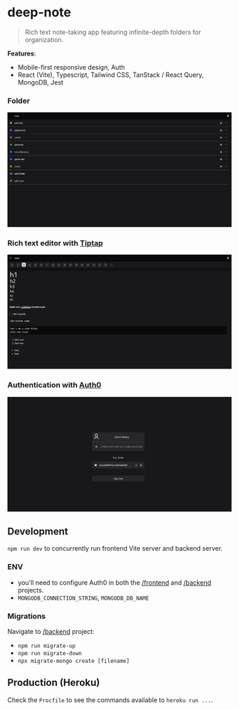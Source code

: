 # deep-note

> Rich text note-taking app featuring infinite-depth folders for organization.

**Features**:

-   Mobile-first responsive design, Auth
-   React (Vite), Typescript, Tailwind CSS, TanStack / React Query, MongoDB, Jest

### Folder

![folder view](./assets/folder.png)

### Rich text editor with [Tiptap](https://tiptap.dev/docs/editor/introduction)

![note view](./assets/note.png)

### Authentication with [Auth0](https://auth0.com/)

![user view](./assets/user.png)

## Development

`npm run dev` to concurrently run frontend Vite server and backend server.

### ENV

-   you'll need to configure Auth0 in both the [/frontend](./frontend/) and [/backend](./backend) projects.
-   `MONGODB_CONNECTION_STRING`, `MONGODB_DB_NAME`

### Migrations

Navigate to [/backend](./backend) project:

-   `npm run migrate-up`
-   `npm run migrate-down`
-   `npx migrate-mongo create [filename]`

## Production (Heroku)

Check the `Procfile` to see the commands available to `heroku run ...`.
